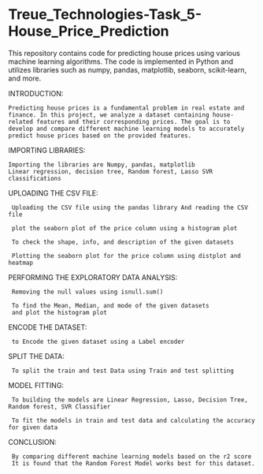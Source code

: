 # Treue_Technologies-Task_5-House_Price_Prediction

This repository contains code for predicting house prices using various machine learning algorithms. The code is implemented in Python and utilizes libraries such as numpy, pandas, matplotlib, seaborn, scikit-learn, and more.

INTRODUCTION:

    Predicting house prices is a fundamental problem in real estate and finance. In this project, we analyze a dataset containing house-related features and their corresponding prices. The goal is to develop and compare different machine learning models to accurately predict house prices based on the provided features.

IMPORTING LIBRARIES:

    Importing the libraries are Numpy, pandas, matplotlib
    Linear regression, decision tree, Random forest, Lasso SVR classifications

UPLOADING THE CSV FILE:

     Uploading the CSV file using the pandas library And reading the CSV file

     plot the seaborn plot of the price column using a histogram plot

     To check the shape, info, and description of the given datasets

     Plotting the seaborn plot for the price column using distplot and heatmap
     
PERFORMING THE EXPLORATORY DATA ANALYSIS:

     Removing the null values using isnull.sum()

     To find the Mean, Median, and mode of the given datasets
     and plot the histogram plot
ENCODE THE DATASET:

     to Encode the given dataset using a Label encoder
SPLIT THE DATA:

     To split the train and test Data using Train and test splitting
MODEL FITTING:

     To building the models are Linear Regression, Lasso, Decision Tree, Random forest, SVR Classifier

     To fit the models in train and test data and calculating the accuracy for given data
CONCLUSION:

     By comparing different machine learning models based on the r2 score 
     It is found that the Random Forest Model works best for this dataset.
